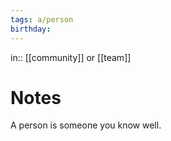 ```yaml
---
tags: a/person
birthday:
---
```

in:: [[community]] or [[team]]

# Notes
A person is someone you know well.
